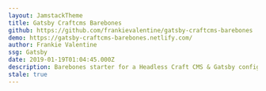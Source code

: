 ```yaml
---
layout: JamstackTheme
title: Gatsby Craftcms Barebones
github: https://github.com/frankievalentine/gatsby-craftcms-barebones
demo: https://gatsby-craftcms-barebones.netlify.com/
author: Frankie Valentine
ssg: Gatsby
date: 2019-01-19T01:04:45.000Z
description: Barebones starter for a Headless Craft CMS & Gatsby configuration.
stale: true
---
```

